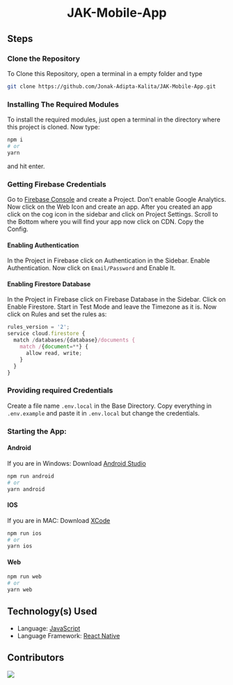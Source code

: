 <div align=center>

# JAK-Mobile-App

</div>

## Steps

### Clone the Repository
To Clone this Repository, open a terminal in a empty folder and type 
```bash
git clone https://github.com/Jonak-Adipta-Kalita/JAK-Mobile-App.git
```

### Installing The Required Modules
To install the required modules, just open a terminal in the directory where this 
project is cloned. Now type: 
```bash
npm i
# or
yarn
``` 
and hit enter.

### Getting Firebase Credentials
Go to [Firebase Console](http://console.firebase.google.com/) and create a Project. Don't
enable Google Analytics. Now click on the Web Icon and create an app. After you created
an app click on the cog icon in the sidebar and click on Project Settings. Scroll to the
Bottom where you will find your app now click on CDN. Copy the Config.

#### Enabling Authentication
In the Project in Firebase click on Authentication in the Sidebar. Enable 
Authentication. Now click on `Email/Password` and Enable It.

#### Enabling Firestore Database
In the Project in Firebase click on Firebase Database in the Sidebar. Click on Enable 
Firestore. Start in Test Mode and leave the Timezone as it is. Now click on Rules and set
the rules as:
```javascript
rules_version = '2';
service cloud.firestore {
  match /databases/{database}/documents {
    match /{document=**} {
      allow read, write;
    }
  }
}
```

### Providing required Credentials
Create a file name `.env.local` in the Base Directory. Copy everything in `.env.example`
and paste it in `.env.local` but change the credentials.

### Starting the App:

#### Android
If you are in Windows: Download [Android Studio](https://developer.android.com/studio)
```bash
npm run android
# or
yarn android
```

#### IOS
If you are in MAC: Download [XCode](https://developer.apple.com/xcode/)
```bash
npm run ios
# or
yarn ios
```

#### Web
```bash
npm run web
# or
yarn web
```

## Technology(s) Used
- Language: [JavaScript](https://www.javascript.com/)
- Language Framework: [React Native](https://reactnative.dev/)

## Contributors
<a href = "https://github.com/Jonak-Adipta-Kalita/JAK-Mobile-App/graphs/contributors">
	<img src = "https://contrib.rocks/image?repo=Jonak-Adipta-Kalita/JAK-Mobile-App" />
</a>
